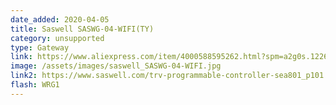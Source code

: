 ```yaml
---
date_added: 2020-04-05
title: Saswell SASWG-04-WIFI(TY)
category: unsupported
type: Gateway
link: https://www.aliexpress.com/item/4000588595262.html?spm=a2g0s.12269583.0.0.20035412MhlgJw
image: /assets/images/saswell_SASWG-04-WIFI.jpg
link2: https://www.saswell.com/trv-programmable-controller-sea801_p101.html
flash: WRG1
---
```

